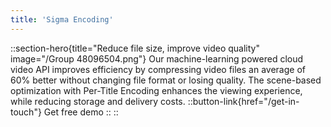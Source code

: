 ```yaml
---
title: 'Sigma Encoding'
---
```


::section-hero{title="Reduce file size, improve video quality" image="/Group 48096504.png"}
Our machine-learning powered cloud video API improves efficiency by compressing video files an average of 60% better without changing file format or losing quality. The scene-based optimization with Per-Title Encoding enhances the viewing experience, while reducing storage and delivery costs.
  ::button-link{href="/get-in-touch"}
  Get free demo
  ::
::